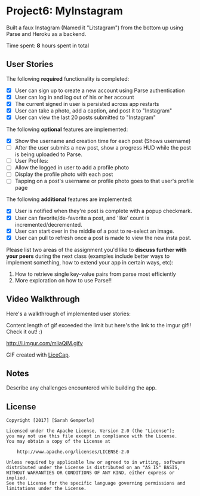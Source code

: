 # Project6: MyInstagram
Built a faux Instagram (Named it "Litstagram") from the bottom up using Parse and Heroku as a backend.

Time spent: **8** hours spent in total

## User Stories

The following **required** functionality is completed:

- [X] User can sign up to create a new account using Parse authentication
- [X] User can log in and log out of his or her account
- [X] The current signed in user is persisted across app restarts
- [X] User can take a photo, add a caption, and post it to "Instagram"
- [X] User can view the last 20 posts submitted to "Instagram"

The following **optional** features are implemented:

- [X] Show the username and creation time for each post (Shows username)
- [ ] After the user submits a new post, show a progress HUD while the post is being uploaded to Parse.
- [ ] User Profiles:
- [ ] Allow the logged in user to add a profile photo
- [ ] Display the profile photo with each post
- [ ] Tapping on a post's username or profile photo goes to that user's profile page

The following **additional** features are implemented:

- [X] User is notified when they're post is complete with a popup checkmark.
- [X] User can favorite/de-favorite a post, and 'like' count is incremented/decremented.
- [X] User can start over in the middle of a post to re-select an image.
- [X] User can pull to refresh once a post is made to view the new insta post.

Please list two areas of the assignment you'd like to **discuss further with your peers** during the next class (examples include better ways to implement something, how to extend your app in certain ways, etc):

1. How to retrieve single key-value pairs from parse most efficiently
2. More exploration on how to use Parse!!

## Video Walkthrough 

Here's a walkthrough of implemented user stories:

Content length of gif exceeded the limit but here's the link to the imgur gif!! Check it out! :)

http://i.imgur.com/mliaQiM.gifv


GIF created with [LiceCap](http://www.cockos.com/licecap/).

## Notes

Describe any challenges encountered while building the app.

## License

    Copyright [2017] [Sarah Gemperle]

    Licensed under the Apache License, Version 2.0 (the "License");
    you may not use this file except in compliance with the License.
    You may obtain a copy of the License at

        http://www.apache.org/licenses/LICENSE-2.0

    Unless required by applicable law or agreed to in writing, software
    distributed under the License is distributed on an "AS IS" BASIS,
    WITHOUT WARRANTIES OR CONDITIONS OF ANY KIND, either express or implied.
    See the License for the specific language governing permissions and
    limitations under the License.
